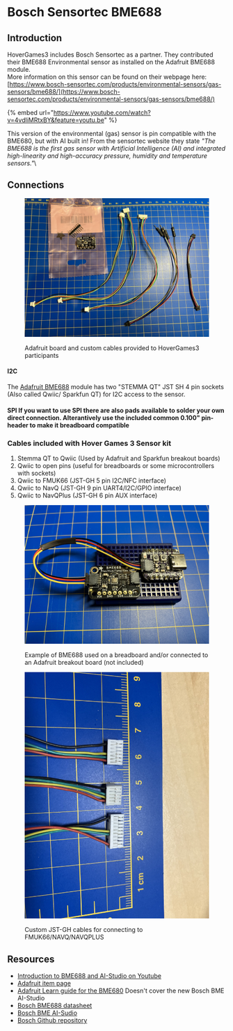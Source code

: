 # Bosch Sensortec BME688

## Introduction

HoverGames3 includes Bosch Sensortec as a partner. They contributed their BME688 Environmental sensor as installed on the Adafruit BME688 module. \
More information on this sensor can be found on their webpage here:\
[https://www.bosch-sensortec.com/products/environmental-sensors/gas-sensors/bme688/](https://www.bosch-sensortec.com/products/environmental-sensors/gas-sensors/bme688/)

{% embed url="https://www.youtube.com/watch?v=4vdliMRtxBY&feature=youtu.be" %}

This version of the environmental (gas) sensor is pin compatible with the BME680, but with AI built in! From the sensortec website they state _"The BME688 is the first gas sensor with Artificial Intelligence (AI) and integrated high-linearity and high-accuracy pressure, humidity and temperature sensors."_\




## Connections

<figure><img src="../.gitbook/assets/BME688_kit.jpg" alt=""><figcaption><p>Adafruit board and custom cables provided to HoverGames3 participants</p></figcaption></figure>

#### I2C

The [Adafruit BME688](https://www.adafruit.com/product/5046) module has two "STEMMA QT" JST SH 4 pin sockets (Also called Qwiic/ Sparkfun QT) for I2C access to the sensor.

#### SPI If you want to use SPI there are also pads available to solder your own direct connection. Alterantively use the included common 0.100" pin-header to make it breadboard compatible

### Cables included with Hover Games 3 Sensor kit

1. Stemma QT to Qwiic (Used by Adafruit and Sparkfun breakout boards)
2. Qwiic to open pins (useful for breadboards or some microcontrollers with sockets)
3. Qwiic to FMUK66 (JST-GH 5 pin I2C/NFC interface)
4. Qwiic to NavQ (JST-GH 9 pin UART4/I2C/GPIO interface)
5. Qwiic to NavQPlus  (JST-GH 6 pin AUX interface)

<figure><img src="../.gitbook/assets/BME688_qwiic.jpg" alt=""><figcaption><p>Example of BME688 used on a breadboard and/or connected to an Adafruit breakout board (not included)</p></figcaption></figure>

<figure><img src="../.gitbook/assets/BME688_JST-GH.jpg" alt=""><figcaption><p>Custom JST-GH cables for connecting to FMUK66/NAVQ/NAVQPLUS</p></figcaption></figure>

## Resources

* [Introduction to BME688 and AI-Studio on Youtube](https://youtu.be/4vdliMRtxBY)
* [Adafruit item page](https://www.adafruit.com/product/5046)
* [Adafruit Learn guide for the BME680](https://learn.adafruit.com/adafruit-bme680-humidity-temperature-barometic-pressure-voc-gas) Doesn't cover the new Bosch BME AI-Studio
* [Bosch BME688 datasheet](https://www.bosch-sensortec.com/media/boschsensortec/downloads/datasheets/bst-bme688-ds000.pdf)
* [Bosch BME AI-Sudio](https://www.bosch-sensortec.com/software-tools/software/bme688-software/)
* [Bosch Github repository](https://github.com/BoschSensortec)
